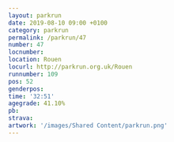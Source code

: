 ```yaml
---
layout: parkrun
date: 2019-08-10 09:00 +0100
category: parkrun
permalink: /parkrun/47
number: 47
locnumber: 
location: Rouen
locurl: http://parkrun.org.uk/Rouen
runnumber: 109
pos: 52
genderpos: 
time: '32:51'
agegrade: 41.10%
pb: 
strava: 
artwork: '/images/Shared Content/parkrun.png'
---
```

